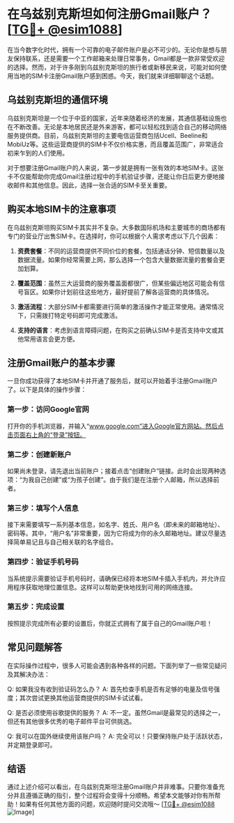 # 在乌兹别克斯坦如何注册Gmail账户？[[TG💪+ @esim1088](https://t.me/s/esim1088)]

在当今数字化时代，拥有一个可靠的电子邮件账户是必不可少的。无论你是想与朋友保持联系，还是需要一个工作邮箱来处理日常事务，Gmail都是一款非常受欢迎的选择。然而，对于许多刚到乌兹别克斯坦的旅行者或新移民来说，可能对如何使用当地的SIM卡注册Gmail账户感到困惑。今天，我们就来详细聊聊这个话题。

## 乌兹别克斯坦的通信环境

乌兹别克斯坦是一个位于中亚的国家，近年来随着经济的发展，其通信基础设施也在不断改善。无论是本地居民还是外来游客，都可以轻松找到适合自己的移动网络服务提供商。目前，乌兹别克斯坦的主要电信运营商包括Ucell、Beeline和MobiUz等。这些运营商提供的SIM卡不仅价格实惠，而且覆盖范围广，非常适合初来乍到的人们使用。

对于想要注册Gmail账户的人来说，第一步就是拥有一张有效的本地SIM卡。这张卡不仅能帮助你完成Gmail注册过程中的手机验证步骤，还能让你日后更方便地接收邮件和其他信息。因此，选择一张合适的SIM卡至关重要。

## 购买本地SIM卡的注意事项

在乌兹别克斯坦购买SIM卡其实并不复杂。大多数国际机场和主要城市的商场都有专门的营业厅出售SIM卡。在选择时，你可以根据个人需求考虑以下几个因素：

1. **资费套餐**：不同的运营商提供不同价位的套餐，包括通话分钟、短信数量以及数据流量。如果你经常需要上网，那么选择一个包含大量数据流量的套餐会更加划算。
   
2. **覆盖范围**：虽然三大运营商的服务覆盖面都很广，但某些偏远地区可能会有信号盲区。如果你计划前往这些地方，最好提前了解各运营商的具体情况。

3. **激活流程**：大部分SIM卡都需要进行简单的激活操作才能正常使用。通常情况下，只需拨打特定号码即可完成激活。

4. **支持的语言**：考虑到语言障碍问题，在购买之前确认SIM卡是否支持中文或其他常用语言会更方便。

## 注册Gmail账户的基本步骤

一旦你成功获得了本地SIM卡并开通了服务后，就可以开始着手注册Gmail账户了。以下是具体的操作步骤：

### 第一步：访问Google官网
打开你的手机浏览器，并输入“www.google.com”进入Google官方网站。然后点击页面右上角的“登录”按钮。

### 第二步：创建新账户
如果尚未登录，请先退出当前账户；接着点击“创建账户”链接。此时会出现两种选项：“为我自己创建”或“为孩子创建”。由于我们是在注册个人邮箱，所以选择前者。

### 第三步：填写个人信息
接下来需要填写一系列基本信息，如名字、姓氏、用户名（即未来的邮箱地址）、密码等。其中，“用户名”非常重要，因为它将成为你的永久邮箱地址。建议尽量选择简单易记且与自己相关联的名字组合。

### 第四步：验证手机号码
当系统提示需要验证手机号码时，请确保已经将本地SIM卡插入手机内，并允许应用程序获取地理位置信息。这样可以帮助更快地找到可用的网络连接。

### 第五步：完成设置
按照提示完成所有必要的设置后，你就正式拥有了属于自己的Gmail账户啦！

## 常见问题解答

在实际操作过程中，很多人可能会遇到各种各样的问题。下面列举了一些常见疑问及其解决办法：

Q: 如果我没有收到验证码怎么办？
A: 首先检查手机是否有足够的电量及信号强度；其次尝试更换其他运营商提供的SIM卡试试看。

Q: 是否必须使用谷歌提供的服务？
A: 不一定。虽然Gmail是最常见的选择之一，但还有其他很多优秀的电子邮件平台可供挑选。

Q: 我可以在国外继续使用该账户吗？
A: 完全可以！只要保持账户处于活跃状态，并定期登录即可。

## 结语

通过上述介绍可以看出，在乌兹别克斯坦注册Gmail账户并非难事。只要你准备充分并且遵循正确的指引，整个过程将会变得十分顺畅。希望本文能够对你有所帮助！如果有任何其他方面的问题，欢迎随时提问交流哦～ [[TG💪+ @esim1088](https://t.me/s/esim1088) ![Image](https://i.postimg.cc/4NQfJmqS/Snipaste-2025-05-13-00-14-12.png)]